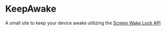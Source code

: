 # KeepAwake
A small site to keep your device awake utilizing the [Screen Wake Lock API](https://developer.mozilla.org/en-US/docs/Web/API/Screen_Wake_Lock_API)
